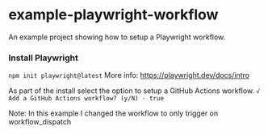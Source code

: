 # example-playwright-workflow
An example project showing how to setup a Playwright workflow.

### Install Playwright
```npm init playwright@latest```
More info: https://playwright.dev/docs/intro

As part of the install select the option to setup a GitHub Actions workflow.
```√ Add a GitHub Actions workflow? (y/N) · true```

Note: In this example I changed the workflow to only trigger on workflow_dispatch